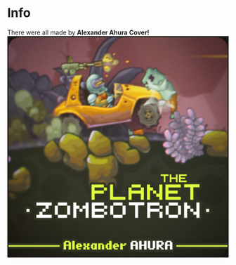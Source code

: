# Info
There were all made by **Alexander Ahura**
**Cover!**
![](https://github.com/dyzqy/Zombotron-Games/raw/main/Zombotron%20SoundTracks/cover.jpg)